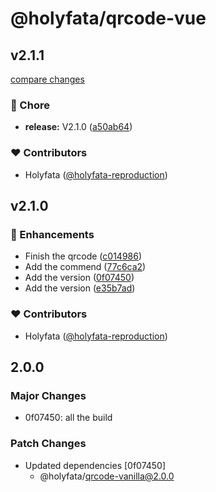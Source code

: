 # @holyfata/qrcode-vue

## v2.1.1

[compare changes](https://github.com/holyfata/qrcode/compare/v2.1.0...v2.1.1)

### 🏡 Chore

- **release:** V2.1.0 ([a50ab64](https://github.com/holyfata/qrcode/commit/a50ab64))

### ❤️ Contributors

- Holyfata ([@holyfata-reproduction](https://github.com/holyfata-reproduction))

## v2.1.0


### 🚀 Enhancements

- Finish the qrcode ([c014986](https://github.com/holyfata/qrcode/commit/c014986))
- Add the commend ([77c6ca2](https://github.com/holyfata/qrcode/commit/77c6ca2))
- Add the version ([0f07450](https://github.com/holyfata/qrcode/commit/0f07450))
- Add the version ([e35b7ad](https://github.com/holyfata/qrcode/commit/e35b7ad))

### ❤️ Contributors

- Holyfata ([@holyfata-reproduction](https://github.com/holyfata-reproduction))

## 2.0.0

### Major Changes

- 0f07450: all the build

### Patch Changes

- Updated dependencies [0f07450]
  - @holyfata/qrcode-vanilla@2.0.0
